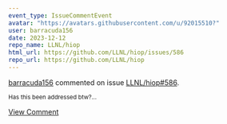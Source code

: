```yaml
---
event_type: IssueCommentEvent
avatar: "https://avatars.githubusercontent.com/u/92015510?"
user: barracuda156
date: 2023-12-12
repo_name: LLNL/hiop
html_url: https://github.com/LLNL/hiop/issues/586
repo_url: https://github.com/LLNL/hiop
---
```


<a href='https://github.com/barracuda156' target='_blank'>barracuda156</a> commented on issue <a href='https://github.com/LLNL/hiop/issues/586' target='_blank'>LLNL/hiop#586</a>.

<small>Has this been addressed btw?...</small>

<a href='https://github.com/LLNL/hiop/issues/586' target='_blank'>View Comment</a>